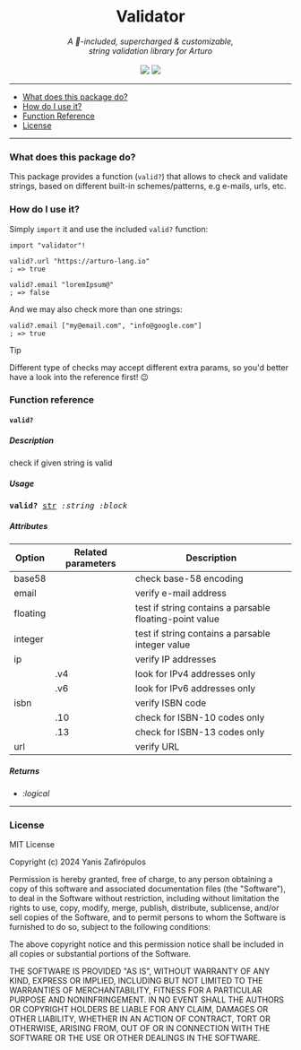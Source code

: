 <h1 align="center">
    Validator
</h1>

<p align="center">
     <i>A 🔋-included, supercharged & customizable,<br>string validation library for Arturo</i> 
     <br><br>
     <img src="https://img.shields.io/github/license/arturo-lang/grafito?style=for-the-badge">
    <img src="https://img.shields.io/badge/language-Arturo-orange.svg?style=for-the-badge">
</p>


--- 
 
<!--ts-->

* [What does this package do?](#what-does-this-package-do)
* [How do I use it?](#how-do-i-use-it)
* [Function Reference](#function-reference)
* [License](#license)   

<!--te-->
 
---

### What does this package do?

This package provides a function (`valid?`) that allows to check and validate strings, based on different built-in schemes/patterns, e.g e-mails, urls, etc.

### How do I use it?

Simply `import` it and use the included `valid?` function:

```red
import "validator"!

valid?.url "https://arturo-lang.io"
; => true

valid?.email "loremIpsum@"
; => false
```

And we may also check more than one strings:

```red
valid?.email ["my@email.com", "info@google.com"]
; => true
```

> [!TIP]
> Different type of checks may accept different extra params, so you'd better have a look into the reference first! 😉


### Function reference

#### `valid?`

##### Description

check if given string is valid

##### Usage

<pre>
<b>valid?</b> <ins>str</ins> <i>:string :block</i>
</pre>

##### Attributes

| Option | Related parameters | Description |
|----|----|----|
| base58 | | check base-58 encoding |
| email | | verify e-mail address | 
| floating | | test if string contains a parsable floating-point value |
| integer | | test if string contains a parsable integer value |
| ip | | verify IP addresses |
| | .v4 | look for IPv4 addresses only |
| | .v6 | look for IPv6 addresses only |
| isbn | | verify ISBN code |
| | .10 | check for ISBN-10 codes only |
| | .13 | check for ISBN-13 codes only |
| url | | verify URL |

##### Returns

- *:logical*

<hr/>

### License

MIT License

Copyright (c) 2024 Yanis Zafirópulos

Permission is hereby granted, free of charge, to any person obtaining a copy
of this software and associated documentation files (the "Software"), to deal
in the Software without restriction, including without limitation the rights
to use, copy, modify, merge, publish, distribute, sublicense, and/or sell
copies of the Software, and to permit persons to whom the Software is
furnished to do so, subject to the following conditions:

The above copyright notice and this permission notice shall be included in all
copies or substantial portions of the Software.

THE SOFTWARE IS PROVIDED "AS IS", WITHOUT WARRANTY OF ANY KIND, EXPRESS OR
IMPLIED, INCLUDING BUT NOT LIMITED TO THE WARRANTIES OF MERCHANTABILITY,
FITNESS FOR A PARTICULAR PURPOSE AND NONINFRINGEMENT. IN NO EVENT SHALL THE
AUTHORS OR COPYRIGHT HOLDERS BE LIABLE FOR ANY CLAIM, DAMAGES OR OTHER
LIABILITY, WHETHER IN AN ACTION OF CONTRACT, TORT OR OTHERWISE, ARISING FROM,
OUT OF OR IN CONNECTION WITH THE SOFTWARE OR THE USE OR OTHER DEALINGS IN THE
SOFTWARE.

